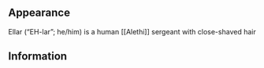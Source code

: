 ## Appearance
Ellar (“EH-lar”; he/him) is a human [[Alethi]] sergeant with close-shaved hair

## Information